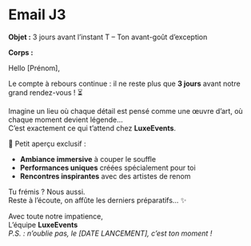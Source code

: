 # Email J3

**Objet :** 3 jours avant l’instant T – Ton avant-goût d’exception

**Corps :**

Hello [Prénom],

Le compte à rebours continue : il ne reste plus que **3 jours** avant notre grand rendez-vous ! ⏳

Imagine un lieu où chaque détail est pensé comme une œuvre d’art, où chaque moment devient légende…  
C’est exactement ce qui t’attend chez **LuxeEvents**.

👀 Petit aperçu exclusif :  
- **Ambiance immersive** à couper le souffle  
- **Performances uniques** créées spécialement pour toi  
- **Rencontres inspirantes** avec des artistes de renom

Tu frémis ? Nous aussi.  
Reste à l’écoute, on affûte les derniers préparatifs… ✨

Avec toute notre impatience,  
L’équipe **LuxeEvents**  
_P.S. : n’oublie pas, le [DATE LANCEMENT], c’est ton moment !_
